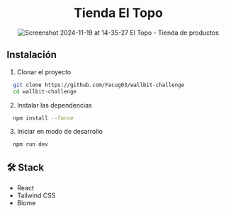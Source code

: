 <div align="center">
  
# Tienda El Topo

![Screenshot 2024-11-19 at 14-35-27 El Topo - Tienda de productos](https://github.com/user-attachments/assets/f37579c0-6b43-450d-b3ad-0afd183888c9)

</div>


## Instalación

1. Clonar el proyecto

```bash
  git clone https://github.com/Facug03/wallbit-challenge
  cd wallbit-challenge
```


2. Instalar las dependencias

```bash
  npm install --force
```

3. Iniciar en modo de desarrollo

```bash
  npm run dev
```

## 🛠️ Stack

- React
- Tailwind CSS
- Biome



